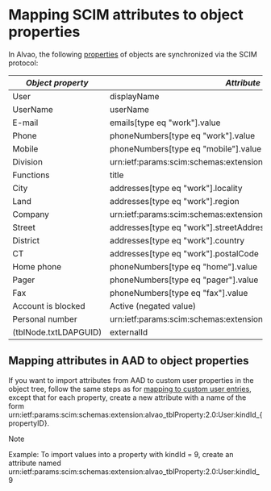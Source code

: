 # Mapping SCIM attributes to object properties
   
In Alvao, the following [properties](../../../../../../alvao-asset-management/objects-and-properties) of objects are synchronized via the SCIM protocol:

| *Object property* | *Attribute in SCIM* |
| --- | --- |
| User | displayName |
| UserName | userName |
| E-mail | emails[type eq "work"].value |
| Phone | phoneNumbers[type eq "work"].value |
| Mobile | phoneNumbers[type eq "mobile"].value |
| Division | urn:ietf:params:scim:schemas:extension:enterprise:2.0:User:department |
| Functions | title |
| City | addresses[type eq "work"].locality |
| Land | addresses[type eq "work"].region |
| Company | urn:ietf:params:scim:schemas:extension:enterprise:2.0:User:organization |
| Street | addresses[type eq "work"].streetAddress |
| District | addresses[type eq "work"].country |
| CT | addresses[type eq "work"].postalCode |
| Home phone | phoneNumbers[type eq "home"].value |
| Pager | phoneNumbers[type eq "pager"].value |
| Fax | phoneNumbers[type eq "fax"].value |
| Account is blocked | Active (negated value) |
| Personal number | urn:ietf:params:scim:schemas:extension:enterprise:2.0:User:employeeNumber |
| (tblNode.txtLDAPGUID) | externalId |

## Mapping attributes in AAD to object properties
   
If you want to import attributes from AAD to custom user properties in the object tree, follow the same steps as for [mapping to custom user entries](../../../../../../alvao-asset-management/implementation/users/authentication/aad/provisioning/person-attribute-mapping), except that for each property, create a new attribute with a name of the form urn:ietf:params:scim:schemas:extension:alvao\_tblProperty:2.0:User:kindId\_{propertyID}.

> [!NOTE]
> 

Example: To import values into a property with kindId = 9, create an attribute named urn:ietf:params:scim:schemas:extension:alvao\_tblProperty:2.0:User:kindId\_9

